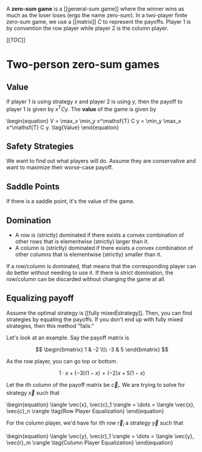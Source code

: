 A **zero-sum game** is a [[general-sum game]] where the winner wins as much as the loser loses (ergo the name zero-sum). In a two-player finite zero-sum game, we use a [[matrix]] $C$ to represent the payoffs. Player 1 is by convention the row player while player 2 is the column player.

[[_TOC_]]




# Two-person zero-sum games

## Value

If player 1 is using strategy $x$ and player 2 is using $y$, then the payoff to player 1 is given by $x^\mathsf{T}Cy$. The **value** of the game is given by

\begin{equation}
V = \max_x \min_y x^\mathsf{T} C y = \min_y \max_x x^\mathsf{T} C y. \tag{Value}
\end{equation}

## Safety Strategies

We want to find out what players will do. Assume they are conservative and want to maximize their worse-case payoff.

## Saddle Points

If there is a saddle point, it's the value of the game.


## Domination

* A row is (strictly) dominated if there exists a convex combination of other rows that is elementwise (strictly) larger than it.
* A column is (strictly) dominated if there exists a convex combination of other columns that is elementwise (strictly) smaller than it.

If a row/column is dominated, that means that the corresponding player can do better without needing to use it. If there is strict domination, the row/column can be discarded without changing the game at all.


## Equalizing payoff

Assume the optimal strategy is [[fully mixed|strategy]]. Then, you can find strategies by equating the payoffs. If you don't end up with fully mixed strategies, then this method "fails."

Let's look at an example. Say the payoff matrix is

$$
\begin{bmatrix}
1 & -2 \\\\
-3 & 5
\end{bmatrix}
$$

As the row player, you can go top or bottom. 

$$
1 \cdot x + (-3)(1-x) = (-2)x + 5(1-x)
$$

Let the $i$th column of the payoff matrix be $\vec{c}_i$. We are trying to solve for strategy $\vec{x}$ such that

\begin{equation}
\langle \vec{x}, \vec{c}_1 \rangle = \dots = \langle \vec{x}, \vec{c}_n \rangle \tag{Row Player Equalization}
\end{equation}

For the column player, we'd have for $i$th row $\vec{r}_i$ a strategy $\vec{y}$ such that

\begin{equation}
\langle \vec{y}, \vec{r}_1 \rangle = \dots = \langle \vec{y}, \vec{r}_m \rangle \tag{Column Player Equalization}
\end{equation}